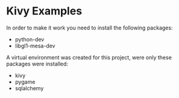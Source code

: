 # Kivy Examples

In order to make it work you need to install the following packages:

- python-dev
- libgl1-mesa-dev 

A virtual environment was created for this project, were only these packages were installed:

- kivy
- pygame
- sqlalchemy
